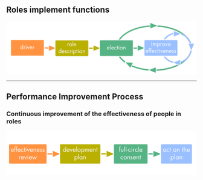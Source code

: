 ## Roles implement functions

![inline,fit](img/people-and-roles/role-improvement.png)

---

## Performance Improvement Process ##

### Continuous improvement of the effectiveness of people in roles ###


![inline,fit](img/people-and-roles/performance-improvement-process.png)


